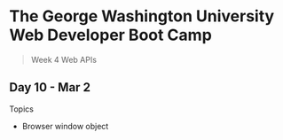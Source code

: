 # **The George Washington University Web Developer Boot Camp**
> Week 4 Web APIs

## **Day 10 - Mar 2**
Topics
- Browser window object
